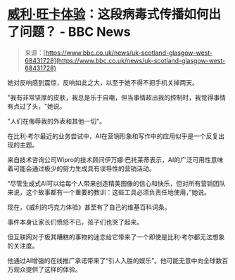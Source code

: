 <!--yml

category: 未分类

date: 2024-05-27 14:32:25

-->

# [威利·旺卡体验](https://www.bbc.co.uk/news/uk-scotland-glasgow-west-68431728)：这段病毒式传播如何出了问题？ - BBC News

> 来源：[https://www.bbc.co.uk/news/uk-scotland-glasgow-west-68431728](https://www.bbc.co.uk/news/uk-scotland-glasgow-west-68431728)

她对反响感到震惊，反响如此之大，以至于她不得不把手机关掉两天。

"我有非常坚厚的皮肤，我总是乐于自嘲，但当事情超出我的控制时，我觉得事情有点过了头，"她说。

"人们在侮辱我的外表和其他一切"。

在比利·考尔最近的业务尝试中，AI在营销形象和写作中的应用似乎是一个反复出现的主题。

来自技术咨询公司Wipro的技术顾问伊万娜·巴托莱蒂表示，AI的广泛可用性意味着可能会通过极少的努力生成具有误导性的营销活动。

“尽管生成式AI可以给每个人带来创造精美图像的信心和快乐，但对所有营销团队来说，这个故事都有一个重要的教训：这些工具必须负责任地使用，”她说。

现在，《威利的巧克力体验》甚至有了自己的维基百科词条。

事件本身让家长们愤怒不已，孩子们也哭了起来。

但互联网对于极其糟糕的事物的迷恋给它带来了一个即使是比利·考尔都无法想象的关注度。

他通过AI增强的在线推广承诺带来了“引人入胜的娱乐”。他可能无意中向全球数百万观众提供了这样的体验。
